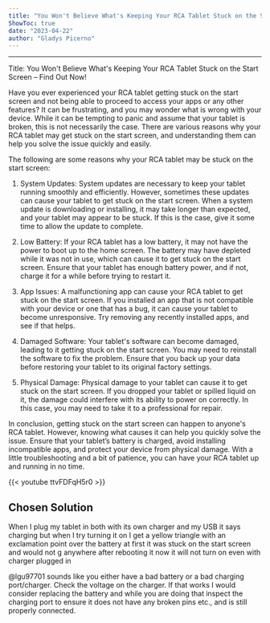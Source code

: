 ```yaml
---
title: "You Won't Believe What's Keeping Your RCA Tablet Stuck on the Start Screen - Find Out Now!"
ShowToc: true 
date: "2023-04-22"
author: "Gladys Picerno"
---
```

*****
Title: You Won't Believe What's Keeping Your RCA Tablet Stuck on the Start Screen – Find Out Now!

Have you ever experienced your RCA tablet getting stuck on the start screen and not being able to proceed to access your apps or any other features? It can be frustrating, and you may wonder what is wrong with your device. While it can be tempting to panic and assume that your tablet is broken, this is not necessarily the case. There are various reasons why your RCA tablet may get stuck on the start screen, and understanding them can help you solve the issue quickly and easily.

The following are some reasons why your RCA tablet may be stuck on the start screen:

1. System Updates: System updates are necessary to keep your tablet running smoothly and efficiently. However, sometimes these updates can cause your tablet to get stuck on the start screen. When a system update is downloading or installing, it may take longer than expected, and your tablet may appear to be stuck. If this is the case, give it some time to allow the update to complete.

2. Low Battery: If your RCA tablet has a low battery, it may not have the power to boot up to the home screen. The battery may have depleted while it was not in use, which can cause it to get stuck on the start screen. Ensure that your tablet has enough battery power, and if not, charge it for a while before trying to restart it.

3. App Issues: A malfunctioning app can cause your RCA tablet to get stuck on the start screen. If you installed an app that is not compatible with your device or one that has a bug, it can cause your tablet to become unresponsive. Try removing any recently installed apps, and see if that helps.

4. Damaged Software: Your tablet's software can become damaged, leading to it getting stuck on the start screen. You may need to reinstall the software to fix the problem. Ensure that you back up your data before restoring your tablet to its original factory settings.

5. Physical Damage: Physical damage to your tablet can cause it to get stuck on the start screen. If you dropped your tablet or spilled liquid on it, the damage could interfere with its ability to power on correctly. In this case, you may need to take it to a professional for repair.

In conclusion, getting stuck on the start screen can happen to anyone's RCA tablet. However, knowing what causes it can help you quickly solve the issue. Ensure that your tablet’s battery is charged, avoid installing incompatible apps, and protect your device from physical damage. With a little troubleshooting and a bit of patience, you can have your RCA tablet up and running in no time.

{{< youtube ttvFDFqH5r0 >}} 



## Chosen Solution
 When I plug my tablet in both with its own charger and my USB it says charging but when I try turning it on I get  a yellow triangle with an exclamation point over the battery  at first it was stuck on the start screen and would not g anywhere after rebooting it now it will not turn on even with charger plugged in

 @lgu97701  sounds like you either have a bad battery or a bad charging port/charger. Check the voltage on the charger. If that works I would consider replacing the battery and while you are doing that inspect the charging port to ensure it does not have any broken pins etc., and is still properly connected.




